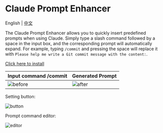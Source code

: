 # Claude Prompt Enhancer

English | [中文](/README.zh-CN.md)

The Claude Prompt Enhancer allows you to quickly insert predefined prompts when using Claude. Simply type a slash command followed by a space in the input box, and the corresponding prompt will automatically expand. For example, typing `/commit` and pressing the space will replace it with `Please help me write a Git commit message with the content:`.

[Click here to install](https://greasyfork.org/zh-CN/scripts/489838)

| Input command /commit                                                                                                 | Generated Prompt                                                                                                  |
| ---------------------------------------------------------------------------------------------------------------- | -------------------------------------------------------------------------------------------------------------- |
| ![before](https://raw.githubusercontent.com/FishHawk/claude-prompt-enhancer/main/.github/screenshot/before.webp) | ![after](https://raw.githubusercontent.com/FishHawk/claude-prompt-enhancer/main/.github/screenshot/after.webp) |

Setting button:

![button](https://raw.githubusercontent.com/FishHawk/claude-prompt-enhancer/main/.github/screenshot/button.webp)

Prompt command editor:

![editor](https://raw.githubusercontent.com/FishHawk/claude-prompt-enhancer/main/.github/screenshot/editor.webp)
